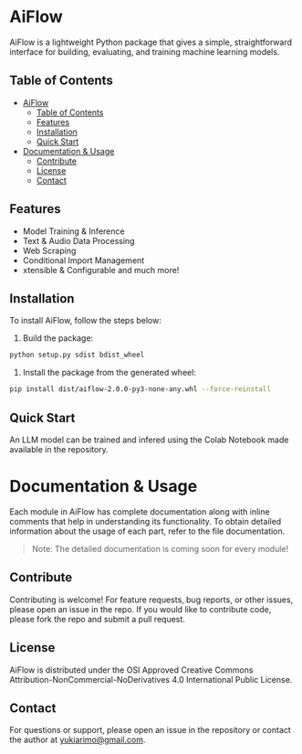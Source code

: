 # AiFlow
AiFlow is a lightweight Python package that gives a simple, straightforward interface for building, evaluating, and training machine learning models.

## Table of Contents
- [AiFlow](#aiflow)
  - [Table of Contents](#table-of-contents)
  - [Features](#features)
  - [Installation](#installation)
  - [Quick Start](#quick-start)
- [Documentation \& Usage](#documentation--usage)
  - [Contribute](#contribute)
  - [License](#license)
  - [Contact](#contact)

## Features
- Model Training & Inference
- Text & Audio Data Processing
- Web Scraping
- Conditional Import Management
- xtensible & Configurable and much more!

## Installation
To install AiFlow, follow the steps below:

1. Build the package:

```bash
python setup.py sdist bdist_wheel
```

1. Install the package from the generated wheel:

```bash
pip install dist/aiflow-2.0.0-py3-none-any.whl --force-reinstall
```

## Quick Start
An LLM model can be trained and infered using the Colab Notebook made available in the repository.

# Documentation & Usage
Each module in AiFlow has complete documentation along with inline comments that help in understanding its functionality. To obtain detailed information about the usage of each part, refer to the file documentation.

> Note: The detailed documentation is coming soon for every module!

## Contribute
Contributing is welcome! For feature requests, bug reports, or other issues, please open an issue in the repo. If you would like to contribute code, please fork the repo and submit a pull request.

## License
AiFlow is distributed under the OSI Approved Creative Commons Attribution-NonCommercial-NoDerivatives 4.0 International Public License.

## Contact
For questions or support, please open an issue in the repository or contact the author at yukiarimo@gmail.com.